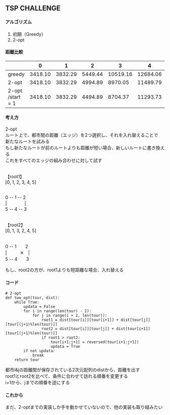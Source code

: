 ## TSP CHALLENGE

#### アルゴリズム
1. 初期（Greedy）
2. 2-opt

#### 距離比較


|                  | 0             | 1             | 2            | 3             | 4            | 5             | 6             |
| -------------    | ------------- | ------------- |------------- | ------------- |------------- | ------------- | ------------- |
| greedy           |    3418.10    | 3832.29       | 5449.44      | 10519.16      | 12684.06     | 25331.84      | 49892.05      |
| 2-opt            |    3418.10    |     3832.29   |     4994.89  |   8970.05     |    11489.79  |    21363.60   |   42712.37    |
| 2-opt /start = 1 |    3418.10    |     3832.29   |     4494.89  |   8704.37     |    11293.73  |    21792.97   |   42533.04    |

#### 考え方
2-opt<br>
ルート上で、都市間の距離（エッジ）を2つ選択し、それを入れ替えることで<br>
新たなルートを試みる<br>
もし新たなルートが前のルートよりも距離が短い場合、新しいルートに書き換える<br>
これをすべてのエッジの組み合わせに対して試す<br><br>

【root1】<br>
[0, 1, 2, 3, 4, 5]<br><br>

0 -- 1 -- 2<br>
|　　　　|<br>
5 -- 4 -- 3<br><br>

【root2】<br>
[0, 1, 3, 2, 4, 5]<br><br>

0 -- 1　　2<br>
|　　　✕　|<br>
5 -- 4　　3<br>

もし、root2の方が、root1よりも短距離な場合、入れ替える

#### コード

```
# 2-opt
def two_opt(tour, dist):
    while True:
        updata = False
        for i in range(len(tour) - 2):
            for j in range(i + 2, len(tour)):
                root1 = dist[tour[i]][tour[i+1]] + dist[tour[j]][tour[(j+1)%len(tour)]]
                root2 = dist[tour[i]][tour[j]] + dist[tour[i+1]][tour[(j+1)%len(tour)]]
                if root1 > root2:
                    tour[i+1:j+1] = reversed(tour[i+1:j+1])
                    updata = True
        if not updata:
            break
    return tour
```

都市i&jの距離間が保存されている2次元配列のdistから、距離を出す<br>
root1とroot2を比べて、条件に合わせて訪れる順番を変更する<br>
i+1から、jまでの順番を逆にする

#### これから
まだ、2-optまでの実装しか手を動かせていないので、他の実装も取り組みたい
